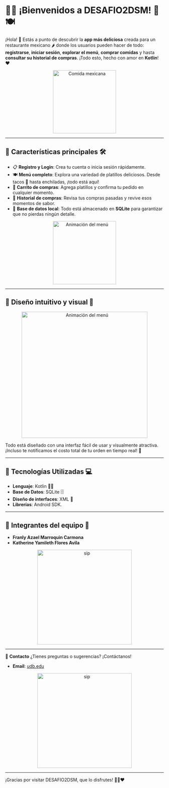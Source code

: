 # 🌮✨ ¡Bienvenidos a **DESAFIO2DSM**! 🎉🍽️

¡Hola! 🚀 Estás a punto de descubrir la **app más deliciosa** creada para un restaurante mexicano 🌶️ donde los usuarios pueden hacer de todo: **registrarse**, **iniciar sesión**, **explorar el menú**, **comprar comidas** y hasta **consultar su historial de compras**. ¡Todo esto, hecho con amor en **Kotlin**! ❤️

<p align="center">
  <img src="https://i.pinimg.com/originals/68/b0/5e/68b05ecaaeb60c2c667f4c2c5d3c3006.gif" alt="Comida mexicana" width="200"/>
</p>

---

## 🌟 **Características principales** 🛠️
- 📋 **Registro y Login**: Crea tu cuenta o inicia sesión rápidamente.
- 🍽️ **Menú completo**: Explora una variedad de platillos deliciosos. Desde tacos 🌮 hasta enchiladas, ¡todo está aquí!
- 🛒 **Carrito de compras**: Agrega platillos y confirma tu pedido en cualquier momento.
- 📜 **Historial de compras**: Revisa tus compras pasadas y revive esos momentos de sabor.
- 💾 **Base de datos local**: Todo está almacenado en **SQLite** para garantizar que no pierdas ningún detalle.

<p align="center">
  <img src="https://i.pinimg.com/originals/7a/88/b2/7a88b279dafb4481549b9feafc1a5f7e.gif" alt="Animación del menú" width="200"/>
</p>

---

## 🎨 **Diseño intuitivo y visual** 📱

<p align="center">
  <img src="https://i.pinimg.com/originals/11/44/7f/11447fc83ca8e179bbf199028daace43.gif" alt="Animación del menú" width="400"/>
</p>

Todo está diseñado con una interfaz fácil de usar y visualmente atractiva. ¡Incluso te notificamos el costo total de tu orden en tiempo real! 💸

---

## 🚀 **Tecnologías Utilizadas** 💻
- **Lenguaje**: Kotlin 🧑‍💻
- **Base de Datos**: SQLite 🗄️
- **Diseño de interfaces**: XML 🎨
- **Librerías**: Android SDK.

---

## 👥 **Integrantes del equipo** 👥
- **Franly Azael Marroquin Carmona**
- **Katherine Yamileth Flores Avila**
<p align="center">
  <img src="https://pa1.aminoapps.com/6055/227355da3e32165aabe74809d98f1123b06d3d16_00.gif" alt="sip" width="300"/>
</p>

---

📧 **Contacto**
¿Tienes preguntas o sugerencias? ¡Contáctanos!
- **Email**: [udb.edu](mailto:udb.edu)

<p align="center">
  <img src="https://media.tenor.com/zLFrBs-2_h8AAAAM/counterside-sigma.gif" alt="sip" width="300"/>
</p>

---

¡Gracias por visitar DESAFIO2DSM, que lo disfrutes! 💚🤍❤️
